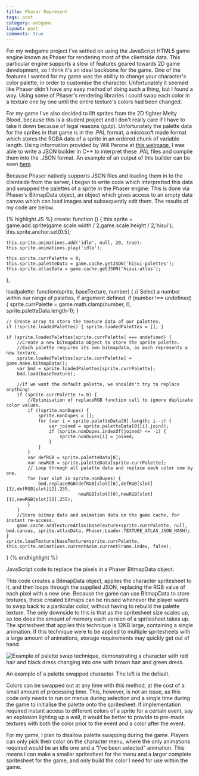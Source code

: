 ```yaml
---
title: Phaser Represent
tags: post
category: webgame
layout: post
comments: true
---
```


<p>For my webgame project I've settled on using the JavaScript HTML5 game engine known as Phaser for rendering most of the clientside data. This particular engine supports a slew of features geared towards 2D game development, so I think it's an ideal backbone for the game. One of the features I wanted for my game was the ability to change your character's color palette, in order to customise the character. Unfortunately it seemed like Phaser didn't have any easy method of doing such a thing, but I found a way. Using some of Phaser's rendering libraries I could swap each color in a texture one by one until the entire texture's colors had been changed.</p>

<p>For my game I've also decided to lift sprites from the 2D fighter Melty Blood, because this is a student project and I don't really care if I have to take it down because of legal reasons (gulp). Unfortunately the palette data for the sprites in that game is in the .PAL format, a microsoft made format which stores the RGBA data of a sprite in an ordered chunk of variable length. Using information provided by Will Perone at <a href="http://www.willperone.net/Code/codereadingpal.php">this webpage,</a> I was able to write a JSON builder in C++ to interpret these .PAL files and compile them into the .JSON format. An example of an output of this builder can be seen <a href="{{ site.baseurl }}/docs/palettes.json">here</a>. </p>

<p>Because Phaser natively supports JSON files and loading them in to the clientside from the server, I began to write code which interpretted this data and swapped the palettes of a sprite in the Phaser engine. This is done via Phaser's BitmapData object, an object which gives access to an empty data canvas which can load images and subsequently edit them. The results of my code are below.</p>

{% highlight JS %}
create: function () {
	this.sprite = game.add.sprite(game.scale.width / 2,game.scale.height / 2,'hisui');
	this.sprite.anchor.set(0.5);

	this.sprite.animations.add('idle', null, 20, true);
	this.sprite.animations.play('idle');

	this.sprite.currPalette = 0;
	this.sprite.paletteData = game.cache.getJSON('hisui-palettes');
	this.sprite.atlasData = game.cache.getJSON('hisui-atlas');
},
	
loadpalette: function(sprite, baseTexture, number) {
	// Select a number within our range of palettes, if argument defined.
	if (number !== undefined) { 
		sprite.currPalette = game.math.clamp(number, 0, sprite.paletteData.length-1); 
	}		

	// Create array to store the texture data of our palettes.
	if (!sprite.loadedPalettes) { sprite.loadedPalettes = []; }

	if (sprite.loadedPalettes[sprite.currPalette] === undefined) {
		//Create a new bitmapdata object to store the sprite palette. 
		//Each palette requires its own bitmapdata, as each represents a new texture.
		sprite.loadedPalettes[sprite.currPalette] = game.make.bitmapData();
		var bmd = sprite.loadedPalettes[sprite.currPalette];
		bmd.load(baseTexture); 

		//If we want the default palette, we shouldn't try to replace anything!
		if (sprite.currPalette != 0) {
			//Optimisation of replaceRGB function call to ignore duplicate color values.
			if (!sprite.nonDupes) { 
				sprite.nonDupes = []; 
				for (var i = sprite.paletteData[0].length; i--;) {
					var joined = sprite.paletteData[0][i].join();
					if (sprite.nonDupes.indexOf(joined) <= -1) {
						sprite.nonDupes[i] = joined;
					}
				}
			}
			var defRGB = sprite.paletteData[0];
			var newRGB = sprite.paletteData[sprite.currPalette];
			// Loop through all palette data and replace each color one by one.
			for (var slot in sprite.nonDupes) {				
				bmd.replaceRGB(defRGB[slot][0],defRGB[slot][1],defRGB[slot][2],255,
							   newRGB[slot][0],newRGB[slot][1],newRGB[slot][2],255);
			}
		}
		//Store bitmap data and animation data on the game cache, for instant re-access.
		game.cache.addTextureAtlas(baseTexture+sprite.currPalette, null, bmd.canvas, sprite.atlasData, Phaser.Loader.TEXTURE_ATLAS_JSON_HASH);
	}
	sprite.loadTexture(baseTexture+sprite.currPalette, this.sprite.animations.currentAnim.currentFrame.index, false);
}
{% endhighlight %}
<p class="post-image-caption">JavaScript code to replace the pixels in a Phaser BitmapData object.</p>

<p>This code creates a BitmapData object, applies the character spritesheet to it, and then loops through the supplied JSON, replacing the RGB value of each pixel with a new one. Because the game can use BitmapData to store textures, these created bitmaps can be reused whenever the player wants to swap back to a particular color, without having to rebuild the palette texture. The only downside to this is that as the spritesheet size scales up, so too does the amount of memory each version of a spritesheet takes up. The spritesheet that applies this technique is 12KB large, containing a single animation. If this technique were to be applied to multiple spritesheets with a large amount of animations, storage requirements may quickly get out of hand.</p>

<img src="{{site.baseurl}}/images/webgame/palette_swap_example.png" alt="Example of palette swap technique, demonstrating a character with red hair and black dress changing into one with brown hair and green dress." class="img-responsive post-image"/>
<p class="post-image-caption">An example of a palette swapped character. The left is the default.</p>

<p>Colors can be swapped out at any time with this method, at the cost of a small amount of processing time. This, however, is not an issue, as this code only needs to run on menus during selection and a single time during the game to initialise the palette onto the spritesheet. If implementation required instant access to different colors of a sprite for a certain event, say an explosion lighting up a wall, it would be better to provide to pre-made textures with both the color prior to the event and a color after the event.</p>

<p>For my game, I plan to disallow palette swapping during the game. Players can only pick their color on the character menu, where the only animations required would be an idle one and a "I've been selected" animation. This means I can make a smaller spritesheet for the menu and a larger complete spritesheet for the game, and only build the color I need for use within the game.</p>